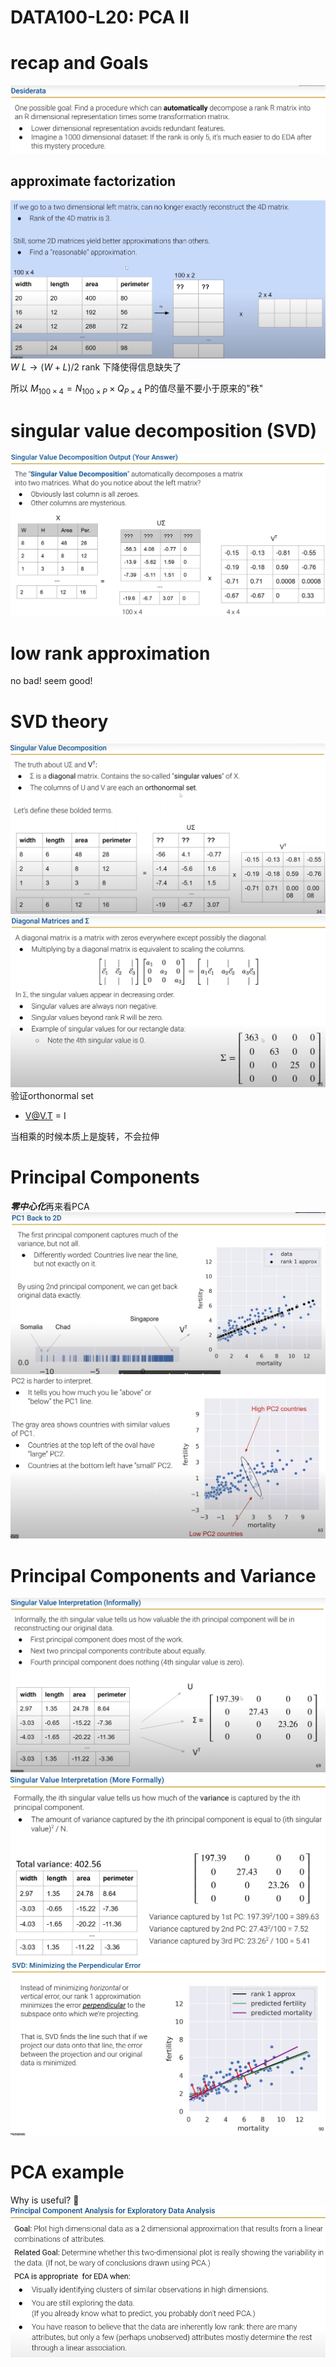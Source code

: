 # DATA100-L20: PCA II


# recap and Goals
![alt text](image.png)
## approximate factorization
![alt text](image-1.png)
$W\ L\rightarrow (W+L)/ 2$
rank 下降使得信息缺失了

所以 $M_{100 \times 4} = N_{100 \times P} \times Q_{P \times 4}$ P的值尽量不要小于原来的"秩"

# singular value decomposition (SVD)
![alt text](image-2.png)

# low rank approximation
no bad! seem good!
# SVD theory
![alt text](image-3.png)
![](image-4.png)
验证orthonormal set
- V@V.T = I

当相乘的时候本质上是旋转，不会拉伸
# Principal Components
***零中心化***再来看PCA
![alt text](image-5.png)
![alt text](image-6.png)


# Principal Components and Variance
![](image-7.png)
![](image-8.png)
![alt text](image-10.png)
# PCA example
Why is useful? :thinking: 
![](image-9.png)


